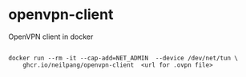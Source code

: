 # openvpn-client
OpenVPN client in docker


```

docker run --rm -it --cap-add=NET_ADMIN  --device /dev/net/tun \
    ghcr.io/neilpang/openvpn-client  <url for .ovpn file>

```